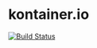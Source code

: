 # kontainer.io

[![Build Status](https://travis-ci.com/TTDennis/kontainer.io.svg?token=pB7oDfqnVGNEsecqRD8R&branch=master)](https://travis-ci.com/TTDennis/kontainer.io)